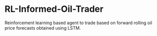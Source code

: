 # RL-Informed-Oil-Trader
Reinforcement learning based agent to trade based on forward rolling oil price forecasts obtained using LSTM. 
